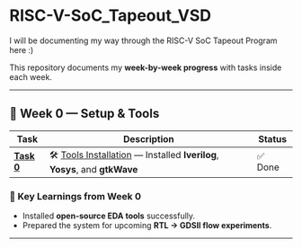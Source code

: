 # RISC-V-SoC_Tapeout_VSD


I will be documenting my way through the RISC-V SoC Tapeout Program here :)  

This repository documents my **week-by-week progress** with tasks inside each week.  



---

## 📅 Week 0 — Setup & Tools

| Task | Description | Status |
|------|-------------|---------|
| [**Task 0**](Week0/Task0/ReadMe0.md) | 🛠️ [Tools Installation](Week0/Task0/ReadMe0.md) — Installed **Iverilog**, **Yosys**, and **gtkWave** | ✅ Done |



### 🌟 Key Learnings from Week 0
- Installed **open-source EDA tools** successfully.    
- Prepared the system for upcoming **RTL → GDSII flow experiments**.








---
